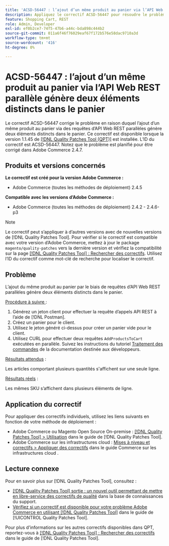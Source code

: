 ```yaml
---
title: 'ACSD-56447 : l’ajout d’un même produit au panier via l’API Web REST parallèle génère deux éléments distincts dans le panier'
description: Appliquez le correctif ACSD-56447 pour résoudre le problème d’Adobe Commerce où l’ajout d’un même produit au panier via des requêtes d’API Web REST parallèles génère deux éléments distincts dans le panier.
feature: Shopping Cart, REST
role: Admin, Developer
exl-id: ef0b2ce7-74f5-47b6-a44c-bda898c444b2
source-git-commit: 011a6f46f76029eaf67f172b576e58dac9710a3d
workflow-type: tm+mt
source-wordcount: '416'
ht-degree: 0%

---
```


# ACSD-56447 : l’ajout d’un même produit au panier via l’API Web REST parallèle génère deux éléments distincts dans le panier

Le correctif ACSD-56447 corrige le problème en raison duquel l’ajout d’un même produit au panier via des requêtes d’API Web REST parallèles génère deux éléments distincts dans le panier. Ce correctif est disponible lorsque la version 1.1.45 de [[!DNL Quality Patches Tool (QPT)]](https://experienceleague.adobe.com/fr/docs/commerce-operations/tools/quality-patches-tool/quality-patches-tool-to-self-serve-quality-patches) est installée. L’ID du correctif est ACSD-56447. Notez que le problème est planifié pour être corrigé dans Adobe Commerce 2.4.7.

## Produits et versions concernés

**Le correctif est créé pour la version Adobe Commerce :**

* Adobe Commerce (toutes les méthodes de déploiement) 2.4.5

**Compatible avec les versions d’Adobe Commerce :**

* Adobe Commerce (toutes les méthodes de déploiement) 2.4.2 - 2.4.6-p3

>[!NOTE]
>
>Le correctif peut s’appliquer à d’autres versions avec de nouvelles versions de [!DNL Quality Patches Tool]. Pour vérifier si le correctif est compatible avec votre version d’Adobe Commerce, mettez à jour le package `magento/quality-patches` vers la dernière version et vérifiez la compatibilité sur la page [[!DNL Quality Patches Tool] : Rechercher des correctifs](https://experienceleague.adobe.com/tools/commerce-quality-patches/index.html?lang=fr). Utilisez l’ID du correctif comme mot-clé de recherche pour localiser le correctif.

## Problème

L’ajout du même produit au panier par le biais de requêtes d’API Web REST parallèles génère deux éléments distincts dans le panier.

<u>Procédure à suivre </u> :

1. Générez un jeton client pour effectuer la requête d’appels API REST à l’aide de [!DNL Postman].
1. Créez un panier pour le client.
1. Utilisez le jeton généré ci-dessus pour créer un panier vide pour le client.
1. Utilisez CURL pour effectuer deux requêtes `AddProductsToCart` exécutées en parallèle. Suivez les instructions du tutoriel [Traitement des commandes](https://developer.adobe.com/commerce/webapi/rest/tutorials/orders/) de la documentation destinée aux développeurs.

<u>Résultats attendus</u> :

Les articles comportant plusieurs quantités s&#39;affichent sur une seule ligne.

<u>Résultats réels</u> :

Les mêmes SKU s’affichent dans plusieurs éléments de ligne.

## Application du correctif

Pour appliquer des correctifs individuels, utilisez les liens suivants en fonction de votre méthode de déploiement :

* Adobe Commerce ou Magento Open Source On-premise : [[!DNL Quality Patches Tool] > Utilisation](/help/tools/quality-patches-tool/usage.md) dans le guide de [!DNL Quality Patches Tool].
* Adobe Commerce sur les infrastructures cloud : [Mises à niveau et correctifs > Appliquer des correctifs](https://experienceleague.adobe.com/docs/commerce-cloud-service/user-guide/develop/upgrade/apply-patches.html?lang=fr) dans le guide Commerce sur les infrastructures cloud .

## Lecture connexe

Pour en savoir plus sur [!DNL Quality Patches Tool], consultez :

* [[!DNL Quality Patches Tool] sortie : un nouvel outil permettant de mettre en libre-service des correctifs de qualité](https://experienceleague.adobe.com/fr/docs/commerce-operations/tools/quality-patches-tool/quality-patches-tool-to-self-serve-quality-patches) dans la base de connaissances du support.
* [Vérifiez si un correctif est disponible pour votre problème Adobe Commerce en utilisant [!DNL Quality Patches Tool]](/help/tools/quality-patches-tool/patches-available-in-qpt/check-patch-for-magento-issue-with-magento-quality-patches.md) dans le guide de [!UICONTROL Quality Patches Tool].


Pour plus d’informations sur les autres correctifs disponibles dans QPT, reportez-vous à [[!DNL Quality Patches Tool] : Rechercher des correctifs](https://experienceleague.adobe.com/tools/commerce-quality-patches/index.html?lang=fr) dans le guide de [!DNL Quality Patches Tool].
